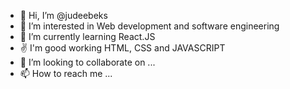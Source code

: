 - 👋 Hi, I’m @judeebeks
- 👀 I’m interested in Web development and software engineering
- 🌱 I’m currently learning React.JS
- ✌️ I'm good working HTML, CSS and JAVASCRIPT 
- 💞️ I’m looking to collaborate on ...
- 📫 How to reach me ...

<!---
judeebeks/judeebeks is a ✨ special ✨ repository because its `README.md` (this file) appears on your GitHub profile.
You can click the Preview link to take a look at your changes.
--->
